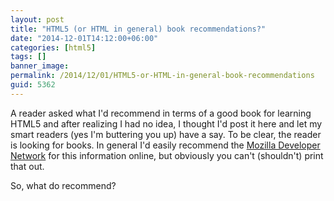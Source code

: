 ```yaml
---
layout: post
title: "HTML5 (or HTML in general) book recommendations?"
date: "2014-12-01T14:12:00+06:00"
categories: [html5]
tags: []
banner_image: 
permalink: /2014/12/01/HTML5-or-HTML-in-general-book-recommendations
guid: 5362
---
```


<p>
A reader asked what I'd recommend in terms of a good book for learning HTML5 and after realizing I had no idea, I thought I'd post it here and let my smart readers (yes I'm buttering you up) have a say. To be clear, the reader is looking for books. In general I'd easily recommend the <a href="http://developer.mozilla.org">Mozilla Developer Network</a> for this information online, but obviously you can't (shouldn't) print that out.
</p>

<p>
So, what do recommend?
</p>